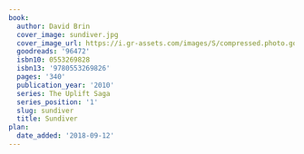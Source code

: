 ```yaml
---
book:
  author: David Brin
  cover_image: sundiver.jpg
  cover_image_url: https://i.gr-assets.com/images/S/compressed.photo.goodreads.com/books/1388176548l/96472.jpg
  goodreads: '96472'
  isbn10: 0553269828
  isbn13: '9780553269826'
  pages: '340'
  publication_year: '2010'
  series: The Uplift Saga
  series_position: '1'
  slug: sundiver
  title: Sundiver
plan:
  date_added: '2018-09-12'
---
```

